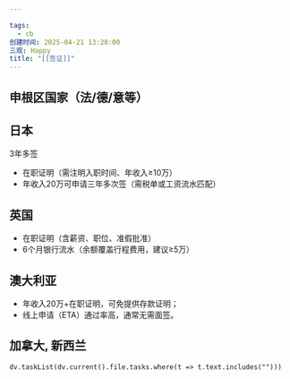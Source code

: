 ```yaml
---

tags:
  - cb
创建时间: 2025-04-21 13:28:00
三观: Happy
title: "[[签证]]"
---
```




## **申根区国家（法/德/意等）**


## 日本

3年多签

- 在职证明（需注明入职时间、年收入≥10万）
- 年收入20万可申请三年多次签（需税单或工资流水匹配）

## 英国
- 在职证明（含薪资、职位、准假批准）
- 6个月银行流水（余额覆盖行程费用，建议≥5万）

## 澳大利亚
- 年收入20万+在职证明，可免提供存款证明；
- 线上申请（ETA）通过率高，通常无需面签。

## 加拿大, 新西兰




```dataviewjs
dv.taskList(dv.current().file.tasks.where(t => t.text.includes("")))
```

